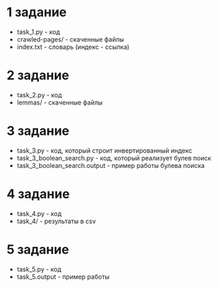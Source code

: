 # 1 задание

- task_1.py - код
- crawled-pages/ - скаченные файлы
- index.txt - словарь (индекс - ссылка)

# 2 задание

- task_2.py - код
- lemmas/ - скаченные файлы

# 3 задание

- task_3.py - код, который строит инвертированный индекс
- task_3_boolean_search.py - код, который реализует булев поиск
- task_3_boolean_search.output - пример работы булева поиска

# 4 задание

- task_4.py - код
- task_4/ - результаты в csv

# 5 задание

- task_5.py - код
- task_5.output - пример работы
